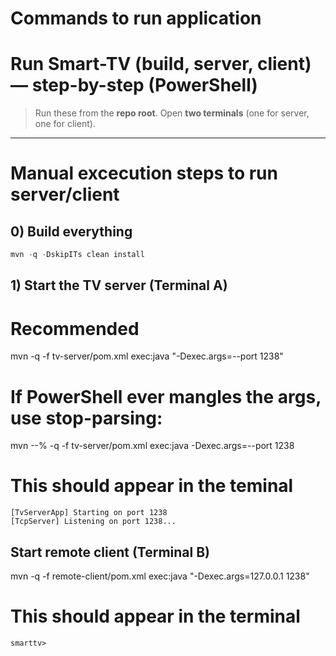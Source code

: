# Commands to run application

# Run Smart-TV (build, server, client) — step-by-step (PowerShell)

> Run these from the **repo root**. Open **two terminals** (one for server, one for client).

---

# Manual excecution steps to run server/client

## 0) Build everything
```powershell
mvn -q -DskipITs clean install
```

## 1) Start the TV server (Terminal A)
# Recommended
mvn -q -f tv-server/pom.xml exec:java "-Dexec.args=--port 1238"

# If PowerShell ever mangles the args, use stop-parsing:
mvn --% -q -f tv-server/pom.xml exec:java -Dexec.args=--port 1238

# This should appear in the teminal
```
[TvServerApp] Starting on port 1238
[TcpServer] Listening on port 1238...
```

## Start remote client (Terminal B)
mvn -q -f remote-client/pom.xml exec:java "-Dexec.args=127.0.0.1 1238"

# This should appear in the terminal
```
smarttv>
```
